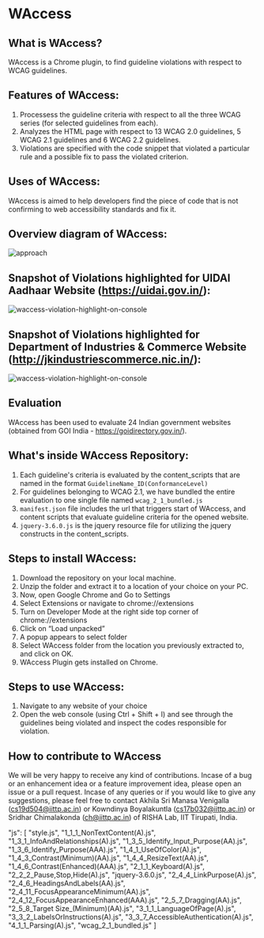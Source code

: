 # WAccess

## What is WAccess?
WAccess is a Chrome plugin, to find guideline violations with respect to WCAG guidelines. 

## Features of WAccess:
1. Processess the guideline criteria with respect to all the three WCAG series (for selected guidelines from each). 
2. Analyzes the HTML page with respect to 13 WCAG 2.0 guidelines, 5 WCAG 2.1 guidelines and 6 WCAG 2.2 guidelines.
3. Violations are specified with the code snippet that violated a particular rule and a possible fix to pass the violated criterion.  

## Uses of WAccess:
WAccess is aimed to help developers find the piece of code that is not confirming to web accessibility standards and fix it.  

## Overview diagram of WAccess:
<img alt="approach" src="https://kowndinya2000.github.io/WAccess-resources.github.io/WAccess-Overview.png">


## Snapshot of Violations highlighted for UIDAI Aadhaar Website (https://uidai.gov.in/):
<img alt="waccess-violation-highlight-on-console" src="https://kowndinya2000.github.io/WAccess-resources.github.io/waccess-1.4.6.png">

## Snapshot of Violations highlighted for Department of Industries & Commerce Website (http://jkindustriescommerce.nic.in/):
<img alt="waccess-violation-highlight-on-console" src="https://kowndinya2000.github.io/WAccess-resources.github.io/WAccess-4.1.1.png">

## Evaluation 
WAccess has been used to evaluate 24 Indian government websites (obtained from GOI India - https://goidirectory.gov.in/).

## What's inside WAccess Repository:
1. Each guideline's criteria is evaluated by the content_scripts that are named in the format ```GuidelineName_ID(ConformanceLevel)``` 
2. For guidelines belonging to WCAG 2.1, we have bundled the entire evaluation to one single file named ```wcag_2_1_bundled.js```
3. ```manifest.json``` file includes the url that triggers start of WAccess, and content scripts that evaluate guideline criteria for the opened website.
4. ```jquery-3.6.0.js``` is the jquery resource file for utilizing the jquery constructs in the content_scripts.

## Steps to install WAccess:
1. Download the repository on your local machine.  
2. Unzip the folder and extract it to a location of your choice on your PC.  
3. Now, open Google Chrome and Go to Settings  
4. Select Extensions or navigate to chrome://extensions  
5. Turn on Developer Mode at the right side top corner of chrome://extensions  
6. Click on “Load unpacked”  
7. A popup appears to select folder  
8. Select WAccess folder from the location you previously extracted to, and click on OK.  
9. WAccess Plugin gets installed on Chrome.  

## Steps to use WAccess:
1. Navigate to any website of your choice
2. Open the web console (using Ctrl + Shift + I) and see through the guidelines being violated and inspect the codes responsible for violation. 

## How to contribute to WAccess
We will be very happy to receive any kind of contributions. Incase of a bug or an enhancement idea or a feature improvement idea, please open an issue or a pull request. Incase of any queries or if you would like to give any suggestions, please feel free to contact Akhila Sri Manasa Venigalla (cs19d504@iittp.ac.in) or Kowndinya Boyalakuntla (cs17b032@iittp.ac.in) or Sridhar Chimalakonda (ch@iittp.ac.in) of RISHA Lab, IIT Tirupati, India.



"js": [
    "style.js",
    "1_1_1_NonTextContent(A).js",
    "1_3_1_InfoAndRelationships(A).js",
    "1_3_5_Identify_Input_Purpose(AA).js",
    "1_3_6_Identify_Purpose(AAA).js",
    "1_4_1_UseOfColor(A).js",
    "1_4_3_Contrast(Minimum)(AA).js",
    "1_4_4_ResizeText(AA).js",
    "1_4_6_Contrast(Enhanced)(AAA).js",
    "2_1_1_Keyboard(A).js",
    "2_2_2_Pause,Stop,Hide(A).js",
    "jquery-3.6.0.js",
    "2_4_4_LinkPurpose(A).js",
    "2_4_6_HeadingsAndLabels(AA).js",
    "2_4_11_FocusAppearanceMinimum(AA).js",
    "2_4_12_FocusAppearanceEnhanced(AAA).js",
    "2_5_7_Dragging(AA).js",
    "2_5_8_Target Size_(Minimum)(AA).js",
    "3_1_1_LanguageOfPage(A).js",
    "3_3_2_LabelsOrInstructions(A).js",
    "3_3_7_AccessibleAuthentication(A).js",
    "4_1_1_Parsing(A).js",
    "wcag_2_1_bundled.js"
]